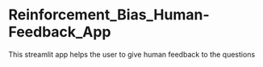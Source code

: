 # Reinforcement_Bias_Human-Feedback_App
This streamlit app helps the user to give human feedback to the questions
